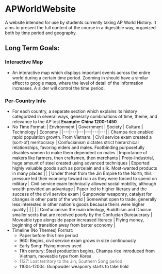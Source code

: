 # APWorldWebsite
A website intended for use by students currently taking AP World History. It aims to present the full content of the course in a digestible way, organized both by time period and geography.

## Long Term Goals:

### Interactive Map
- An interactive map which displays important events across the entire world during a certain time period. Zooming in should have a similar effect to google maps, where the level of detail of the information increases. A slider will control the time period.
### Per-Country Info
- For each country, a separate section which explains its history categorized in several ways, generally combinations of time, theme, and relevance to the AP test
**Example: China 1200-1450**
- No Time Format:
| Environment | Government | Society | Culture | Technology | Economy |
|---|---|---|---|---|---|
| Champa rice enabled rapid population growth. From Vietnam. | Civil service exam created a (sort-of) meritocracy | Confucianism dictates strict hierarchical relationships, favoring elders and males. Footbinding purposefully disables women to make them dependent on males | Importance of makers like farmers, then craftsmen, then merchants | Proto-Industrial, huge amount of steel created using advanced techniques | Exported highly valuable goods such as porcelain and silk. Most-wanted products in many places |
|  | Under threat from the Jin Empire to the North, this pressure led their economy toward ruin as they were forced to spend on military | Civil service exam technically allowed social mobility, although wealth provided an advantage | Paper led to higher literacy and the success of the civil service exam | Gunpowder weaponry, catalyst for changes in other parts of the world | Somewhat open to trade, generally less interested in other nation's goods because theirs were higher quality |
|  |  |  | Confucianism the main ideology, Buddhism and Daoism smaller sects that are received  poorly by the Confucian Bureaucracy | Moveable type alongside paper increased literacy | Flying money, beginning of transition away from barter economy |
- Timeline (No Themes) Format:
  - Paper before this time period
  - 960: Begins, civil service exam grows in size continuously
  - Early Song: Flying money used
  - 11th century: Steel production begins, Champa rice introduced from Vietnam, moveable type from Korea
  - <span style="opacity: 0.6;">1127: Lost territory to the Jin; Southern Song period</span>
  - 1100s-1200s: Gunpowder weaponry starts to take hold